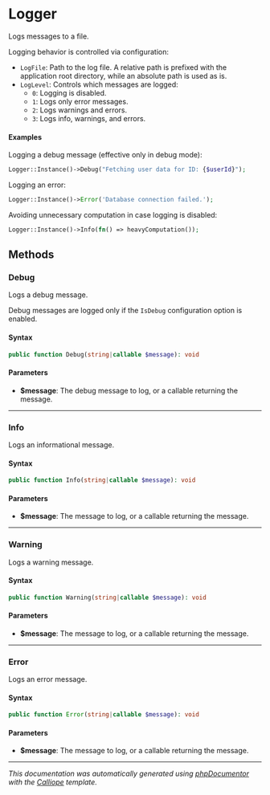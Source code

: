 # Logger

Logs messages to a file.

Logging behavior is controlled via configuration:
- `LogFile`: Path to the log file. A relative path is prefixed with the
  application root directory, while an absolute path is used as is.
- `LogLevel`: Controls which messages are logged:
  - `0`: Logging is disabled.
  - `1`: Logs only error messages.
  - `2`: Logs warnings and errors.
  - `3`: Logs info, warnings, and errors.

#### Examples

Logging a debug message (effective only in debug mode):
```php
Logger::Instance()->Debug("Fetching user data for ID: {$userId}");
```

Logging an error:
```php
Logger::Instance()->Error('Database connection failed.');
```

Avoiding unnecessary computation in case logging is disabled:
```php
Logger::Instance()->Info(fn() => heavyComputation());
```

## Methods

### Debug

Logs a debug message.

Debug messages are logged only if the `IsDebug` configuration option is
enabled.

#### Syntax

```php
public function Debug(string|callable $message): void
```

#### Parameters

- **$message**: The debug message to log, or a callable returning the message.

---

### Info

Logs an informational message.

#### Syntax

```php
public function Info(string|callable $message): void
```

#### Parameters

- **$message**: The message to log, or a callable returning the message.

---

### Warning

Logs a warning message.

#### Syntax

```php
public function Warning(string|callable $message): void
```

#### Parameters

- **$message**: The message to log, or a callable returning the message.

---

### Error

Logs an error message.

#### Syntax

```php
public function Error(string|callable $message): void
```

#### Parameters

- **$message**: The message to log, or a callable returning the message.

---

*This documentation was automatically generated using [phpDocumentor](http://www.phpdoc.org/) with the [Calliope](https://github.com/DaphneWebFramework/Calliope) template.*
